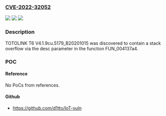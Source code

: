 ### [CVE-2022-32052](https://cve.mitre.org/cgi-bin/cvename.cgi?name=CVE-2022-32052)
![](https://img.shields.io/static/v1?label=Product&message=n%2Fa&color=blue)
![](https://img.shields.io/static/v1?label=Version&message=n%2Fa&color=blue)
![](https://img.shields.io/static/v1?label=Vulnerability&message=n%2Fa&color=brighgreen)

### Description

TOTOLINK T6 V4.1.9cu.5179_B20201015 was discovered to contain a stack overflow via the desc parameter in the function FUN_004137a4.

### POC

#### Reference
No PoCs from references.

#### Github
- https://github.com/d1tto/IoT-vuln

